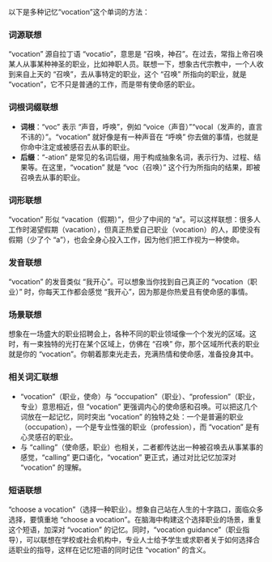 以下是多种记忆“vocation”这个单词的方法：

### 词源联想
“vocation” 源自拉丁语 “vocatio”，意思是 “召唤，神召”。在过去，常指上帝召唤某人从事某种神圣的职业，比如神职人员。联想一下，想象古代宗教中，一个人收到来自上天的 “召唤”，去从事特定的职业，这个 “召唤” 所指向的职业，就是 “vocation”，它不只是普通的工作，而是带有使命感的职业。

### 词根词缀联想
 - **词根**：“voc” 表示 “声音，呼唤”，例如 “voice（声音）”“vocal（发声的，直言不讳的）”。“vocation” 就好像是有一种声音在 “呼唤” 你去做的事情，也就是你命中注定或被感召去从事的职业。
 - **后缀**：“-ation” 是常见的名词后缀，用于构成抽象名词，表示行为、过程、结果等。在这里，“vocation” 就是 “voc（召唤）” 这个行为所指向的结果，即被召唤去从事的职业。

### 词形联想
“vocation” 形似 “vacation（假期）”，但少了中间的 “a”。可以这样联想：很多人工作时渴望假期（vacation），但真正热爱自己职业（vocation）的人，即使没有假期（少了个 “a”），也会全身心投入工作，因为他们把工作视为一种使命。

### 发音联想
“vocation” 的发音类似 “我开心”。可以想象当你找到自己真正的 “vocation（职业）” 时，你每天工作都会感觉 “我开心”，因为那是你热爱且有使命感的事情。

### 场景联想
想象在一场盛大的职业招聘会上，各种不同的职业领域像一个个发光的区域。这时，有一束独特的光打在某个区域上，仿佛在 “召唤” 你，那个区域所代表的职业就是你的 “vocation”。你朝着那束光走去，充满热情和使命感，准备投身其中。

### 相关词汇联想
 - “vocation”（职业，使命）与 “occupation”（职业）、“profession”（职业，专业）意思相近，但 “vocation” 更强调内心的使命感和召唤。可以把这几个词放在一起记忆，同时突出 “vocation” 的独特之处：一个是普遍的职业（occupation），一个是专业性强的职业（profession），而 “vocation” 是有心灵感召的职业。
 - 与 “calling”（使命感，职业）也相关，二者都传达出一种被召唤去从事某事的感觉，“calling” 更口语化，“vocation” 更正式，通过对比记忆加深对 “vocation” 的理解。

### 短语联想
“choose a vocation”（选择一种职业）。想象自己站在人生的十字路口，面临众多选择，要慎重地 “choose a vocation”。在脑海中构建这个选择职业的场景，重复这个短语，加深对 “vocation” 的记忆。同时，“vocation guidance”（职业指导），可以联想在学校或社会机构中，专业人士给予学生或求职者关于如何选择合适职业的指导，这样在记忆短语的同时记住 “vocation” 的含义。 